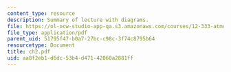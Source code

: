 ```yaml
---
content_type: resource
description: Summary of lecture with diagrams.
file: https://ol-ocw-studio-app-qa.s3.amazonaws.com/courses/12-333-atmospheric-and-ocean-circulations-spring-2004/aa8f2eb1d6dc53b4d47142060a2881ff_ch2.pdf
file_type: application/pdf
parent_uid: 51795f47-b0a7-27bc-c98c-3f74c8795b64
resourcetype: Document
title: ch2.pdf
uid: aa8f2eb1-d6dc-53b4-d471-42060a2881ff
---
```

